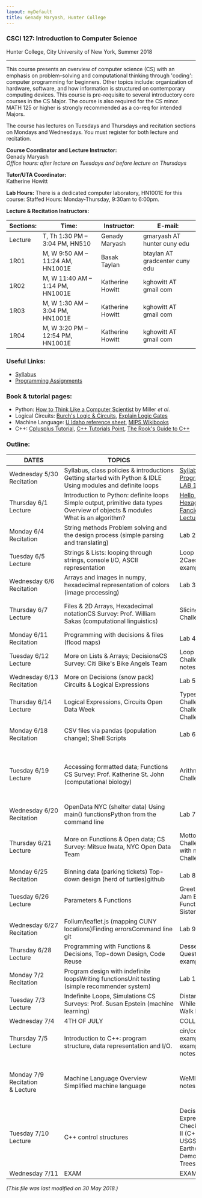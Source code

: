 ```yaml
---
layout: myDefault
title: Genady Maryash, Hunter College
---
```

### CSCI 127: Introduction to Computer Science  
Hunter College, City University of New York, Summer 2018  

---

This course presents an overview of computer science (CS) with an emphasis on problem-solving and computational thinking through 'coding': computer programming for beginners. Other topics include: organization of hardware, software, and how information is structured on contemporary computing devices. This course is pre-requisite to several introductory core courses in the CS Major. The course is also required for the CS minor. MATH 125 or higher is strongly recommended as a co-req for intended Majors.

The course has lectures on Tuesdays and Thursdays and recitation sections on Mondays and Wednesdays. You must register for both lecture and recitation.

**Course Coordinator and Lecture Instructor:**  
Genady Maryash  
*Office hours: after lecture on Tuesdays and before lecture on Thursdays*

**Tutor/UTA Coordinator:**  
Katherine Howitt

**Lab Hours:** There is a dedicated computer laboratory, HN1001E for this course:
Staffed Hours: Monday-Thursday, 9:30am to 6:00pm.

**Lecture & Recitation Instructors:**

 Sections: |Time:|Instructor:|E-mail:
---|---|---|---
 Lecture | T, Th 1:30 PM – 3:04 PM, HN510 | Genady Maryash | gmaryash AT hunter cuny edu
 1R01 | M, W  9:50 AM – 11:24 AM, HN1001E | Basak Taylan | btaylan AT gradcenter cuny edu
 1R02 | M, W  11:40 AM – 1:14 PM, HN1001E | Katherine Howitt | kghowitt AT gmail com
 1R03 | M, W  1:30 AM – 3:04 PM, HN1001E | Katherine Howitt | kghowitt AT gmail com
 1R04 | M, W  3:20 PM – 12:54 PM, HN1001E | Katherine Howitt | kghowitt AT gmail com

### Useful Links:
*   [Syllabus](s18/syllabus.md)
*   [Programming Assignments](s18/assignments.md)

### Book & tutorial pages:
*   Python: [How to Think Like a Computer Scientist](https://interactivepython.org/runestone/static/thinkcspy/index.html) by Miller _et al_.
*   Logical Circuits: [Burch's Logic & Circuits](http://www.toves.org/books/logic/), [Explain Logic Gates](http://www.explainthatstuff.com/logicgates.html)
*   Machine Language: [U Idaho reference sheet](http://www.mrc.uidaho.edu/mrc/people/jff/digital/MIPSir.html), [MIPS Wikibooks](https://en.wikibooks.org/wiki/MIPS_Assembly/Instruction_Formats)
*   C++: [Cplusplus Tutorial](http://www.cplusplus.com/files/tutorial.pdf), [C++ Tutorials Point](https://www.tutorialspoint.com/cplusplus/index.htm), [The Rook's Guide to C++](https://rooksguide.files.wordpress.com/2013/12/rooks-guide-isbn-version.pdf)

### Outline:

 DATES                           | TOPICS                                                                                                                          | HANDOUTS                                                                                                                                                                                                   | QUIZ / READING                                                                                             
----------------------------------|---------------------------------------------------------------------------------------------------------------------------------|------------------------------------------------------------------------------------------------------------------------------------------------------------------------------------------------------------|------------------------------------------------------------------------------------------------------------
 Wednesday&nbsp;5/30 Recitation         | Syllabus,&nbsp;class&nbsp;policies&nbsp;&&nbsp;introductions<br>Getting started with Python & IDLE<br>Using modules and definite loops                    | [Syllabus](s18/syllabus.md)<br>[Programming Assignments](s18/assignments.md)<br>[LAB 1](s18/lab1.html)                                                | Academic Integrity                                                                                    
 Thursday&nbsp;6/1 Lecture            | Introduction to Python: definite loops<br>Simple output, primitive data types<br>Overview of objects & modules<br>What is an algorithm? | [Hello World](http://www.pythontutor.com/visualize.html#code=%23Name%3A%20%20Thomas%20Hunter%0A%23Date%3A%20%20September%201,%202017%0A%23This%20program%20prints%3A%20%20Hello,%20World!%0A%0Aprint%28%22Hello,%20World!%22%29&cumulative=false&curInstr=0&heapPrimitives=false&mode=display&origin=opt-frontend.js&py=3&rawInputLstJSON=%5B%5D&textReferences=false)<br>[Hexagon example](https://trinket.io/python/88a94dfc75)<br>[Fancier hexagon](https://trinket.io/python/a3bede6db8)<br>[Lecture Notes](s18/csci127S18Lecture1.pdf)                                                                                                                                       | Think CS: [Chapter&nbsp;1](http://interactivepython.org/runestone/static/thinkcspy/GeneralIntro/toctree.html) & [Chapter&nbsp;4](http://interactivepython.org/runestone/static/thinkcspy/PythonTurtle/toctree.html)                                                                     
 Monday&nbsp;6/4 Recitation           | String methods Problem solving and the design process (simple parsing and translating)                                          | Lab 2                                                                                                                                                                                                      | Loops & Turtles                                                                                            
 Tuesday&nbsp;6/5 Lecture             | Strings & Lists: looping through strings, console I/O, ASCII representation                                                     | Loop Puzzle 1Loop Puzzles 2Caesar Cipher exampleinput() exampleLecture notes                                                                                                                               | Think CS: Chapter 2 & Chapter 3                                                                            
 Wednesday&nbsp;6/6 Recitation          | Arrays and images in numpy, hexadecimal representation of colors (image processing)                                             | Lab 3                                                                                                                                                                                                      | Strings & Lists                                                                                            
 Thursday&nbsp;6/7 Lecture            | Files & 2D Arrays, Hexadecimal notationCS Survey: Prof. William Sakas (computational linguistics)                               | Slicing Challenges Color Challenges Lecture notes                                                                                                                                                          | Think CS: Section 8.10 & Chapter 11 Numpy tutorial (DataCamp)                                              
 Monday&nbsp;6/11 Recitation          | Programming with decisions & files (flood maps)                                                                                 | Lab 4                                                                                                                                                                                                      | Colors & Images in numpy                                                                                   
 Tuesday&nbsp;6/12 Lecture            | More on Lists & Arrays; DecisionsCS Survey: Citi Bike's Bike Angels Team                                                        | Loop & Slice ChallengesDecision ChallengesturtleString.pyLecture notes                                                                                                                                     | Think CS: Chapter 7 & Chapter 11                                                                           
 Wednesday&nbsp;6/13 Recitation         | More on Decisions (snow pack) Circuits & Logical Expressions                                                                    | Lab 5                                                                                                                                                                                                      | Decisions & Color                                                                                          
 Thursday&nbsp;6/14 Lecture           | Logical Expressions, Circuits Open Data Week                                                                                    | Types & Decisions ChallengesLogical Operators Challenges Basic Gates Circuit ChallengesLecture notes                                                                                                       | Think CS: Chapter 7 Burch's Logic & Circuits,Explain Logic Gates                                           
 Monday&nbsp;6/18 Recitation          | CSV files via pandas (population change); Shell Scripts                                                                         | Lab 6                                                                                                                                                                                                      | Circuits, Truth Tables, & Logical Expressions                                                              
 Tuesday&nbsp;6/19 Lecture            | Accessing formatted data; Functions CS Survey: Prof. Katherine St. John (computational biology)                                 | Arithmetic ChallengesList/String ChallengesLecture notes                                                                                                                                                   | Think CS: Chapter 6 10-minutes to Pandas Tutorial DataCamp Pandas Tutorial Ubuntu Terminal Reference Sheet 
 Wednesday&nbsp;6/20 Recitation         | OpenData NYC (shelter data) Using main() functionsPython from the command line                                                  | Lab 7                                                                                                                                                                                                      | Formatted Data & Shell Commands                                                                            
 Thursday&nbsp;6/21 Lecture           | More on Functions & Open data; CS Survey: Mitsue Iwata, NYC Open Data Team                                                      | Motto Challenge,quarterImage.py Hello with main()Prep #1.2Total & Tax ChallengeLecture notes                                                                                                               | Think CS: Chapter 6 10-minutes to Pandas Tutorial DataCamp Pandas Tutorial                                 
 Monday&nbsp;6/25 Recitation          | Binning data (parking tickets) Top-down design (herd of turtles)github                                                          | Lab 8                                                                                                                                                                                                      | Functions & More Pandas                                                                                    
 Tuesday&nbsp;6/26 Lecture            | Parameters & Functions                                                                                                          | Greet ExampleHappy Example Jam ExampleDecisions & Functions ExampleFoo example Sisters Example Lecture notes                                                                                               | Think CS: Chapter 6                                                                                        
 Wednesday&nbsp;6/27 Recitation         | Folium/leaflet.js (mapping CUNY locations)Finding errorsCommand line git                                                        | Lab 9                                                                                                                                                                                                      | Parameters & Functions                                                                                     
 Thursday&nbsp;6/28 Lecture           | Programming with Functions & Decisions, Top-down Design, Code Reuse                                                             | Dessert Exam Questionsnum2words exampleKoalasLecture notes                                                                                                                                                 | Think CS: Chapter 6 folium tutorial                                                                        
 Monday&nbsp;7/2 Recitation           | Program design with indefinite loopsWriting functionsUnit testing (simple recommender system)                                   | Lab 10                                                                                                                                                                                                     | More on Functions & Top-down Design                                                                        
 Tuesday&nbsp;7/3 Lecture             | Indefinite Loops, Simulations CS Surveys: Prof. Susan Epstein (machine learning)                                                   | Distance CheckNums & WhileMax NumSearch Random Walk Lecture notes                                                                                                                                          | Think CS: Chapter 8                                                                                        
 Wednesday&nbsp;7/4                     | 4TH OF JULY                                                                                                                       | COLLEGE IS CLOSED                                                                                                                                                                                          |                                                                                                            
 Thursday&nbsp;7/5 Lecture            | Introduction to C++: program structure, data representation and I/O.                                                            | cin/cout example convert example loops example growth example nested loops Lecture notes                                                                                                                   | Cplusplus Tutorial, C++ Tutorials Point,The Rook's Guide to C++                                            
 Monday&nbsp;7/9 Recitation &&nbsp;Lecture | Machine Language Overview Simplified machine language                                                                           | WeMIPS EmulatorLecture notesLab 11                                                                                                                                                                         | U of Idaho reference sheet MIPS WikibooksIndefinite Loops & Simulations                                    
 Tuesday&nbsp;7/10 Lecture            | C++ control structures                                                                                                          | Decision example (C++) Logical Expressions (C++) Input Checking (C++) Input Checking, II (C++) Growth Example (C++) USGS Hawai'i Earthquakes,Turtle Quakes DemoNYC Urban Forest: Street TreesLecture notes | Cplusplus Tutorial, C++ Tutorials Point,The Rook's Guide to C++                                            
 Wednesday&nbsp;7/11                    | EXAM                                                                                                                            | EXAM                                                                                                                                                                                                       | EXAM                                                                                                                                                                                   

_(This file was last modified on 30 May 2018.)_

